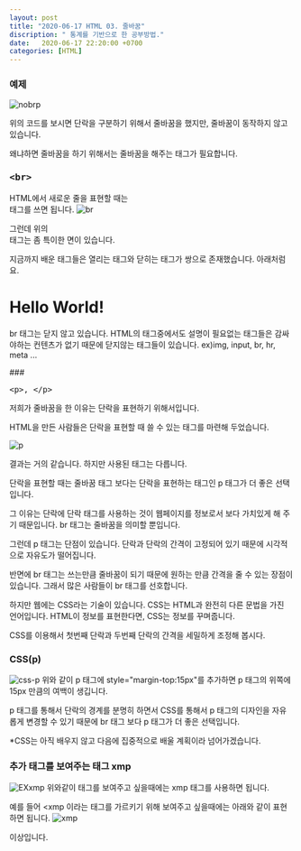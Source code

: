 ```yaml
---
layout: post
title: "2020-06-17 HTML 03. 줄바꿈"
discription: " 통계를 기반으로 한 공부방법."
date:   2020-06-17 22:20:00 +0700
categories: [HTML]
---
```


### 예제
![nobrp](https://i.imgur.com/v2tBN7C.png)

위의 코드를 보시면
단락을 구분하기 위해서 줄바꿈을 했지만,
줄바꿈이 동작하지 않고있습니다.

왜냐하면 줄바꿈을 하기 위해서는
줄바꿈을 해주는 태그가 필요합니다.


### <xmp><br></xmp>

HTML에서
새로운 줄을 표현할 때는
<br> 태그를 쓰면 됩니다.
![br](https://i.imgur.com/xuIEZhB.png)

그런데 위의 <br> 태그는
좀 특이한 면이 있습니다.

지금까지 배운 태그들은
열리는 태그와 닫히는 태그가
쌍으로 존재했습니다.
아래처럼요.
<h1>Hello World!</h1>

br 태그는 닫지 않고 있습니다.
HTML의 태그중에서도 설명이 필요없는 태그들은
감싸야하는 컨텐츠가 없기 때문에
닫지않는 태그들이 있습니다. ex)img, input, br, hr, meta ...

###<xmp><p>, </p></xmp>

저희가 줄바꿈을 한 이유는
단락을 표현하기 위해서입니다.

HTML을 만든 사람들은
단락을 표현할 때 쓸 수 있는 태그를 마련해 두었습니다.

![p](https://i.imgur.com/47KP3c7.png)

결과는 거의 같습니다.
하지만 사용된 태그는 다릅니다.

단락을 표현할 때는
줄바꿈 태그 보다는
단락을 표현하는 태그인
p 태그가 더 좋은 선택입니다.

그 이유는
단락에 단락 태그를 사용하는 것이
웹페이지를 정보로서 보다 가치있게 해 주기 때문입니다.
br 태그는 줄바꿈을 의미할 뿐입니다.

그런데 p 태그는 단점이 있습니다.
단락과 단락의 간격이 고정되어 있기 때문에
시각적으로 자유도가 떨어집니다.

반면에 br 태그는 쓰는만큼 줄바꿈이 되기 때문에
원하는 만큼 간격을 줄 수 있는 장점이 있습니다.
그래서 많은 사람들이 br 태그를 선호합니다.

하지만 웹에는 CSS라는 기술이 있습니다.
CSS는 HTML과 완전히 다른 문법을 가진 언어입니다.
HTML이 정보를 표현한다면,
CSS는 정보를 꾸며줍니다.

CSS를 이용해서
첫번째 단락과 두번째 단락의 간격을
세밀하게 조정해 봅시다.

### CSS(p)

![css-p](https://i.imgur.com/xEHJ66J.png)
위와 같이 p 태그에
style="margin-top:15px"를 추가하면
p 태그의 위쪽에 15px 만큼의 여백이 생깁니다.

p 태그를 통해서 단락의 경계를 분명히 하면서
CSS를 통해서 p 태그의 디자인을 자유롭게 변경할 수 있기 때문에
br 태그 보다 p 태그가 더 좋은 선택입니다.

*CSS는 아직 배우지 않고 다음에 집중적으로 배울 계획이라 넘어가겠습니다.


### 추가 태그를 보여주는 태그 xmp

![EXxmp](https://i.imgur.com/ZF4DjZa.png)
위와같이 태그를 보여주고 싶을때에는 xmp 태그를 사용하면 됩니다.

예를 들어 <xmp<html></html></xmp> 이라는 태그를 가르키기 위해
보여주고 싶을때에는  아래와 같이 표현 하면 됩니다.
![xmp](https://i.imgur.com/nR4yl0U.png)

이상입니다.
